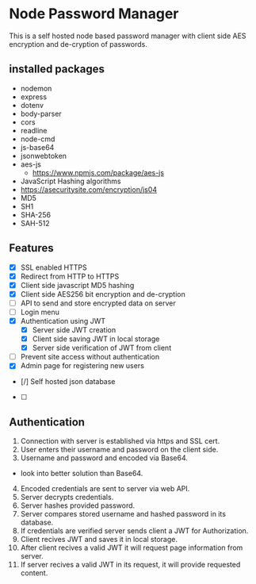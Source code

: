 # Node Password Manager
This is a self hosted node based password manager with client side AES encryption and de-cryption of passwords.

## installed packages
- nodemon
- express
- dotenv
- body-parser
- cors
- readline
- node-cmd
- js-base64
- jsonwebtoken
- aes-js
  - https://www.npmjs.com/package/aes-js
- JavaScript Hashing algorithms
 - https://asecuritysite.com/encryption/js04
 - MD5
 - SH1
 - SHA-256
 - SAH-512

## Features
- [x] SSL enabled HTTPS
- [x] Redirect from HTTP to HTTPS
- [x] Client side javascript MD5 hashing
- [x] Client side AES256 bit encryption and de-cryption
- [ ] API to send and store encrypted data on server
- [ ] Login menu
- [x] Authentication using JWT
  - [x] Server side JWT creation
  - [x] Client side saving JWT in local storage
  - [x] Server side verification of JWT from client
- [ ] Prevent site access without authentication
- [x] Admin page for registering new users
- [/] Self hosted json database
- [ ] 

## Authentication
1. Connection with server is established via https and SSL cert.
2. User enters their username and password on the client side.
3. Username and password and encoded via Base64.
- look into better solution than Base64.
4. Encoded credentials are sent to server via web API.
5. Server decrypts credentials.
6. Server hashes provided password.
7. Server compares stored username and hashed password in its database.
8. If credentials are verified server sends client a JWT for Authorization.
9. Client recives JWT and saves it in local storage.
10. After client recives a valid JWT it will request page information from server.
11. If server recives a valid JWT in its request, it will provide requested content.